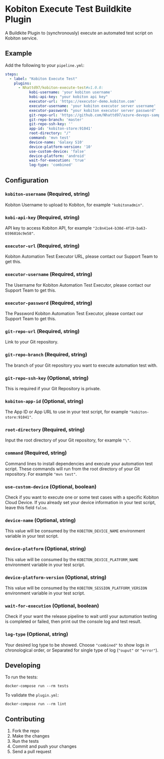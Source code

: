 # Kobiton Execute Test Buildkite Plugin

A Buildkite Plugin to (synchronously) execute an automated test script on Kobiton service.

## Example

Add the following to your `pipeline.yml`:

```yml
steps:
  - label: "Kobiton Execute Test"
    plugins:
      - Nhattd97/kobiton-execute-test#v1.0.0:
           kobi-username: 'your kobiton username'
           kobi-api-key: "your kobiton api key"
           executor-url: 'https://executor-demo.kobiton.com'
           executor-username: 'your kobiton executor server username'
           executor-password: "your kobiton executor server password"
           git-repo-url: 'https://github.com/Nhattd97/azure-devops-sample-java-prod.git'
           git-repo-branch: 'master'
           git-repo-ssh-key: ''
           app-id: 'kobiton-store:91041'
           root-directory: "/"
           command: 'mvn test'
           device-name: 'Galaxy S10'
           device-platform-version: '10'
           use-custom-device: 'false'
           device-platform: 'android'
           wait-for-execution: 'true'
           log-type: 'combined'
```

## Configuration

### `kobiton-username` (Required, string)

Kobiton Username to upload to Kobiton, for example `"kobitonadmin"`.

### `kobi-api-key` (Required, string)

API key to access Kobiton API, for example `"2c8n41e4-b30d-4f19-ba63-6596016c9e58"`.

### `executor-url` (Required, string)

Kobiton Automation Test Executor URL, please contact our Support Team to get this.

### `executor-username` (Required, string)

The Username for Kobiton Automation Test Executor, please contact our Support Team to get this.

### `executor-password` (Required, string)

The Password Kobiton Automation Test Executor, please contact our Support Team to get this.

### `git-repo-url` (Required, string)

Link to your Git repository.

### `git-repo-branch` (Required, string)

The branch of your Git repository you want to execute automation test with.

### `git-repo-ssh-key` (Optional, string)

This is required if your Git Repository is private.

### `kobiton-app-id` (Optional, string)

The App ID or App URL to use in your test script, for example `"kobiton-store:91041"`.

### `root-directory` (Required, string)

Input the root directory of your Git repository, for example `"\"`.

### `command` (Required, string)

Command lines to install dependencies and execute your automation test script. These commands will run from the root directory of your Git repository. For example `"mvn test"`.

### `use-custom-device` (Optional, boolean)

Check if you want to execute one or some test cases with a specific Kobiton Cloud Device. If you already set your device information in your test script, leave this field `false`.

### `device-name` (Optional, string)

This value will be consumed by the `KOBITON_DEVICE_NAME` environment variable in your test script.

### `device-platform` (Optional, string)

This value will be consumed by the `KOBITON_DEVICE_PLATFORM_NAME` environment variable in your test script.

### `device-platform-version` (Optional, string)

This value will be consumed by the `KOBITON_SESSION_PLATFORM_VERSION` environment variable in your test script.

### `wait-for-execution` (Optional, boolean)

Check if your want the release pipeline to wait until your automation testing is completed or failed, then print out the console log and test result.

### `log-type` (Optional, string)

Your desired log type to be showed. Choose `"combined"` to show logs in chronological order, or Separated for single type of log (`"ouput"` or `"error"`).

## Developing

To run the tests:

```shell
docker-compose run --rm tests
```

To validate the `plugin.yml`:
```shell
docker-compose run --rm lint
```

## Contributing

1. Fork the repo
2. Make the changes
3. Run the tests
4. Commit and push your changes
5. Send a pull request
